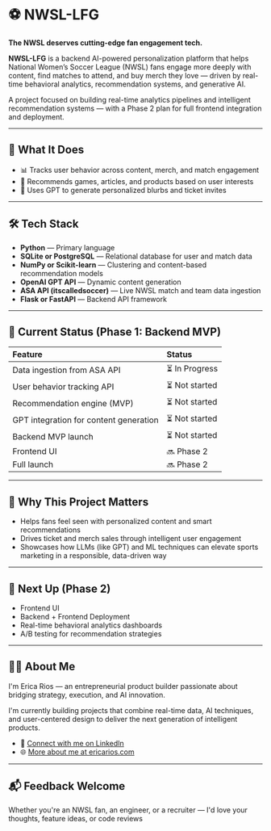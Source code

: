# ⚽ NWSL-LFG

**The NWSL deserves cutting-edge fan engagement tech.**

**NWSL-LFG** is a backend AI-powered personalization platform that helps National Women’s Soccer League (NWSL) fans engage more deeply with content, find matches to attend, and buy merch they love — driven by real-time behavioral analytics, recommendation systems, and generative AI.

A project focused on building real-time analytics pipelines and intelligent recommendation systems — with a Phase 2 plan for full frontend integration and deployment.

---

## 🚀 What It Does
- 📊 Tracks user behavior across content, merch, and match engagement
- 🎯 Recommends games, articles, and products based on user interests
- 🧠 Uses GPT to generate personalized blurbs and ticket invites

---

## 🛠️ Tech Stack
- **Python** — Primary language
- **SQLite or PostgreSQL** — Relational database for user and match data
- **NumPy or Scikit-learn** — Clustering and content-based recommendation models
- **OpenAI GPT API** — Dynamic content generation
- **ASA API (itscalledsoccer)** — Live NWSL match and team data ingestion
- **Flask or FastAPI** — Backend API framework

---

## 📅 Current Status (Phase 1: Backend MVP)

| Feature | Status |
|:--------|:-------|
| Data ingestion from ASA API | ⏳ In Progress |
| User behavior tracking API | ⏳ Not started |
| Recommendation engine (MVP) | ⏳ Not started |
| GPT integration for content generation | ⏳ Not started |
| Backend MVP launch | ⏳ Not started |
| Frontend UI | 🔜 Phase 2 |
| Full launch | 🔜 Phase 2 |

---

## 🌟 Why This Project Matters

- Helps fans feel seen with personalized content and smart recommendations
- Drives ticket and merch sales through intelligent user engagement
- Showcases how LLMs (like GPT) and ML techniques can elevate sports marketing in a responsible, data-driven way

---

## 🔮 Next Up (Phase 2)
- Frontend UI 
- Backend + Frontend Deployment
- Real-time behavioral analytics dashboards
- A/B testing for recommendation strategies

---

## 🙋‍♀️ About Me

I'm Erica Rios — an entrepreneurial product builder passionate about bridging strategy, execution, and AI innovation.

I'm currently building projects that combine real-time data, AI techniques, and user-centered design to deliver the next generation of intelligent products.

- 🔗 [Connect with me on LinkedIn](https://linkedin.com/in/ericarios)
- 🌐 [More about me at ericarios.com](https://ericarios.com)

---

## 📬 Feedback Welcome

Whether you're an NWSL fan, an engineer, or a recruiter — I'd love your thoughts, feature ideas, or code reviews
